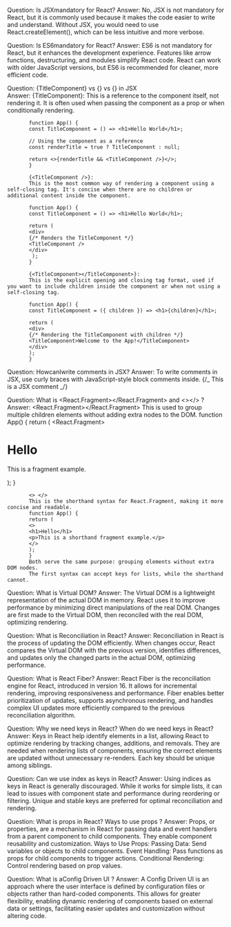 Question: Is JSXmandatory for React?
Answer: No, JSX is not mandatory for React, but it is commonly used because it makes the code easier
to write and understand. Without JSX, you would need to use React.createElement(), which can be less intuitive and more verbose.

Question: Is ES6mandatory for React?
Answer: ES6 is not mandatory for React, but it enhances the development experience. Features like
arrow functions, destructuring, and modules simplify React code. React can work with older JavaScript versions, but ES6 is recommended for cleaner, more efficient code.

Question: {TitleComponent} vs {<TitleComponent/>} vs
{<TitleComponent></TitleComponent>} in JSX  
Answer: {TitleComponent}:
This is a reference to the component itself, not rendering it. It is often used when passing the component as a prop or when conditionally rendering.

           function App() {
           const TitleComponent = () => <h1>Hello World</h1>;

           // Using the component as a reference
           const renderTitle = true ? TitleComponent : null;

           return <>{renderTitle && <TitleComponent />}</>;
           }

           {<TitleComponent />}:
           This is the most common way of rendering a component using a self-closing tag. It's concise when there are no children or additional content inside the component.

           function App() {
           const TitleComponent = () => <h1>Hello World</h1>;

           return (
           <div>
           {/* Renders the TitleComponent */}
           <TitleComponent />
           </div>
            );
           }

           {<TitleComponent></TitleComponent>}:
           This is the explicit opening and closing tag format, used if you want to include children inside the component or when not using a self-closing tag.

           function App() {
           const TitleComponent = ({ children }) => <h1>{children}</h1>;

           return (
           <div>
           {/* Rendering the TitleComponent with children */}
           <TitleComponent>Welcome to the App!</TitleComponent>
           </div>
           );
           }

Question: HowcanIwrite comments in JSX?
Answer: To write comments in JSX, use curly braces with JavaScript-style block comments inside.
{/_ This is a JSX comment _/}

Question: What is <React.Fragment></React.Fragment> and <></> ?
Answer: <React.Fragment></React.Fragment>
This is used to group multiple children elements without adding extra nodes to the DOM.
function App() {
return (
<React.Fragment>

<h1>Hello</h1>
<p>This is a fragment example.</p>
</React.Fragment>
);
}

           <> </>
           This is the shorthand syntax for React.Fragment, making it more concise and readable.
           function App() {
           return (
           <>
           <h1>Hello</h1>
           <p>This is a shorthand fragment example.</p>
           </>
           );
           }
           Both serve the same purpose: grouping elements without extra DOM nodes.
           The first syntax can accept keys for lists, while the shorthand cannot.

Question: What is Virtual DOM?
Answer: The Virtual DOM is a lightweight representation of the actual DOM in memory. React uses it to improve
performance by minimizing direct manipulations of the real DOM. Changes are first made to the Virtual DOM, then reconciled with the real DOM, optimizing rendering.

Question: What is Reconciliation in React?
Answer: Reconciliation in React is the process of updating the DOM efficiently. When changes occur, React
compares the Virtual DOM with the previous version, identifies differences, and updates only the changed parts in the actual DOM, optimizing performance.

Question: What is React Fiber?
Answer: React Fiber is the reconciliation engine for React, introduced in version 16. It allows for incremental
rendering, improving responsiveness and performance. Fiber enables better prioritization of updates, supports asynchronous rendering, and handles complex UI updates more efficiently compared to the previous reconciliation algorithm.

Question: Why we need keys in React? When do we need keys in React?
Answer: Keys in React help identify elements in a list, allowing React to optimize rendering by tracking
changes, additions, and removals. They are needed when rendering lists of components, ensuring the correct elements are updated without unnecessary re-renders. Each key should be unique among siblings.

Question: Can we use index as keys in React?
Answer: Using indices as keys in React is generally discouraged. While it works for simple lists, it can lead to
issues with component state and performance during reordering or filtering. Unique and stable keys are preferred for optimal reconciliation and rendering.

Question: What is props in React? Ways to use props ?
Answer: Props, or properties, are a mechanism in React for passing data and event handlers from a parent
component to child components. They enable component reusability and customization.
Ways to Use Props:
Passing Data: Send variables or objects to child components.
Event Handling: Pass functions as props for child components to trigger actions.
Conditional Rendering: Control rendering based on prop values.

Question: What is aConfig Driven UI ?
Answer: A Config Driven UI is an approach where the user interface is defined by configuration files or objects
rather than hard-coded components. This allows for greater flexibility, enabling dynamic rendering of components based on external data or settings, facilitating easier updates and customization without altering code.
